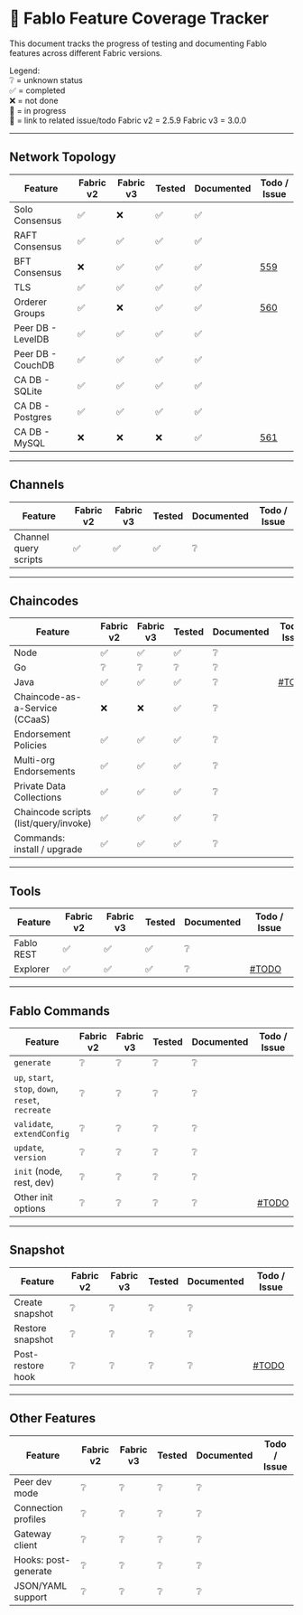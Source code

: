 # 🧪 Fablo Feature Coverage Tracker

This document tracks the progress of testing and documenting Fablo features across different Fabric versions.

Legend:  
❔ = unknown status <br>
✅ = completed  
❌ = not done  
🔄 = in progress  
🔗 = link to related issue/todo
Fabric v2 = 2.5.9
Fabric v3 = 3.0.0  

---

## Network Topology

| Feature                          | Fabric v2 | Fabric v3 | Tested | Documented |                              Todo / Issue                              |
|----------------------------------|-----------|-----------|--------|-------------|-----------------------------------------------------------------------|
| Solo Consensus                   | ✅        | ❌        | ✅     | ✅          |                                                                       |
| RAFT Consensus                   | ✅        | ✅        | ✅     | ✅          |                                                                       |
| BFT Consensus                    | ❌        | ✅        | ✅     | ✅          | [559](https://github.com/hyperledger-labs/fablo/issues/559)           |
| TLS                              | ✅        | ✅        | ✅     | ✅          |                                                                       |
| Orderer Groups                   | ✅        | ❌        | ✅     | ✅          | [560](https://github.com/hyperledger-labs/fablo/issues/560)           |
| Peer DB - LevelDB                | ✅        | ✅        | ✅     | ✅          |                                                                       |
| Peer DB - CouchDB                | ✅        | ✅        | ✅     | ✅          |                                                                       |
| CA DB - SQLite                   | ✅        | ✅        | ✅     | ✅          |                                                                       |
| CA DB - Postgres                 | ✅        | ✅        | ✅     | ✅          |                                                                       |
| CA DB - MySQL                    | ❌        | ❌        | ❌     | ✅          | [561](https://github.com/hyperledger-labs/fablo/issues/561)           |

---

## Channels

| Feature                 | Fabric v2 | Fabric v3 | Tested | Documented | Todo / Issue        |
|-------------------------|-----------|-----------|--------|-------------|----------------------|
| Channel query scripts   | ✅        | ✅        | ✅     | ❔          |                      |

---

## Chaincodes

| Feature                           | Fabric v2 | Fabric v3 | Tested | Documented | Todo / Issue        |
|-----------------------------------|-----------|-----------|--------|-------------|----------------------|
| Node                              | ✅        | ✅        | ✅     | ❔          |                      |
| Go                                | ❔        | ❔        | ❔     | ❔          |                      |
| Java                              | ✅        | ✅        | ✅     | ❔          | [#TODO](#)           |
| Chaincode-as-a-Service (CCaaS)    | ❌        | ❌        | ✅     | ❔          |                      |
| Endorsement Policies              | ✅        | ✅        | ✅     | ❔          |                      |
| Multi-org Endorsements            | ✅        | ✅        | ✅     | ❔          |                      |
| Private Data Collections          | ✅        | ✅        | ✅     | ❔          |                      |
| Chaincode scripts (list/query/invoke) | ✅    | ✅        | ✅     | ❔          |                      |
| Commands: install / upgrade       | ✅        | ✅        | ✅     | ❔          |                      |

---

## Tools

| Feature       | Fabric v2 | Fabric v3 | Tested | Documented | Todo / Issue        |
|---------------|-----------|-----------|--------|-------------|----------------------|
| Fablo REST    | ✅        | ✅        | ✅     | ❔          |                      |
| Explorer      | ✅        | ✅        | ✅     | ❔          | [#TODO](#)           |

---

## Fablo Commands

| Feature                                | Fabric v2 | Fabric v3 | Tested | Documented | Todo / Issue        |
|----------------------------------------|-----------|-----------|--------|-------------|----------------------|
| `generate`                             | ❔        | ❔        | ❔     | ❔          |                      |
| `up`, `start`, `stop`, `down`, `reset`, `recreate` | ❔ | ❔ | ❔ | ❔  |                      |
| `validate`, `extendConfig`             | ❔        | ❔        | ❔     | ❔          |                      |
| `update`, `version`                    | ❔        | ❔        | ❔     | ❔          |                      |
| `init` (node, rest, dev)               | ❔        | ❔        | ❔     | ❔          |                      |
| Other init options                     | ❔        | ❔        | ❔     | ❔          | [#TODO](#)           |

---

## Snapshot

| Feature               | Fabric v2 | Fabric v3 | Tested | Documented | Todo / Issue        |
|------------------------|-----------|-----------|--------|-------------|----------------------|
| Create snapshot        | ❔        | ❔        | ❔     | ❔          |                      |
| Restore snapshot       | ❔        | ❔        | ❔     | ❔          |                      |
| Post-restore hook      | ❔        | ❔        | ❔     | ❔          | [#TODO](#)           |

---

## Other Features

| Feature                | Fabric v2 | Fabric v3 | Tested | Documented | Todo / Issue        |
|------------------------|-----------|-----------|--------|-------------|----------------------|
| Peer dev mode          | ❔        | ❔        | ❔     | ❔          |                      |
| Connection profiles    | ❔        | ❔        | ❔     | ❔          |                      |
| Gateway client         | ❔        | ❔        | ❔     | ❔          |                      |
| Hooks: post-generate   | ❔        | ❔        | ❔     | ❔          |                      |
| JSON/YAML support      | ❔        | ❔        | ❔     | ❔          |                      |